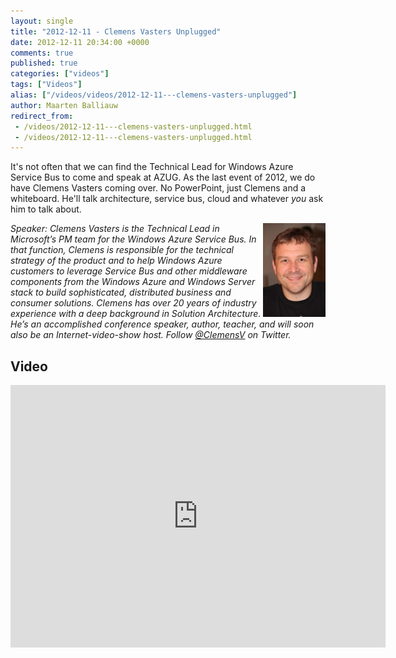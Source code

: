 ```yaml
---
layout: single
title: "2012-12-11 - Clemens Vasters Unplugged"
date: 2012-12-11 20:34:00 +0000
comments: true
published: true
categories: ["videos"]
tags: ["Videos"]
alias: ["/videos/videos/2012-12-11---clemens-vasters-unplugged"]
author: Maarten Balliauw
redirect_from:
 - /videos/2012-12-11---clemens-vasters-unplugged.html
 - /videos/2012-12-11---clemens-vasters-unplugged.html
---
```


<p>It's not often that we can find the Technical Lead for Windows Azure Service Bus to come and speak at AZUG. As the last event of 2012, we do have Clemens Vasters coming over. No PowerPoint, just Clemens and a whiteboard. He'll talk architecture, service bus, cloud and whatever <em>you</em> ask him to talk about.</p>
<p><img width="100" align="right" alt="Clemens Vasters" src="/assets/media/speakers/clemens-vasters.jpg"></p>
<p><em>Speaker: Clemens Vasters is the Technical Lead in Microsoft&rsquo;s PM team for the Windows Azure Service Bus. In that function, Clemens is responsible for the technical strategy of the product and to help Windows Azure customers to leverage Service Bus and other middleware components from the Windows Azure and Windows Server stack to build sophisticated, distributed business and consumer solutions. Clemens has over 20 years of industry experience with a deep background in Solution Architecture. He&rsquo;s an accomplished conference speaker, author, teacher, and will soon also be an Internet-video-show host. Follow <a href="https://twitter.com/clemensv">@ClemensV</a> on Twitter.</em></p>

<h2>Video</h2>
<div>
				
				
				
<iframe width="600" height="420" src="https://www.youtube.com/embed/ALqkgu62ot8?hd=1" frameborder="0" allowfullscreen=""></iframe>
				
</div>







